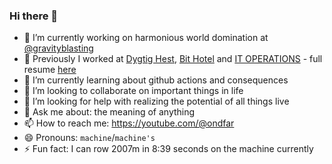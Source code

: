 ### Hi there 👋

- 🔭 I’m currently working on harmonious world domination at [@gravityblasting](https://gravityblasting.com)
- 🐎 Previously I worked at [Dygtig Hest](https://dygtighest.dk), [Bit Hotel](https://bithotel.net) and [IT OPERATIONS](https://itoperations.dk) - full resume [here](https://github.com/Kristoffer/Kristoffer/blob/main/CV.md)
- 🌱 I’m currently learning about github actions and consequences
- 👯 I’m looking to collaborate on important things in life
- 🤔 I’m looking for help with realizing the potential of all things live
- 💬 Ask me about: the meaning of anything
- 📫 How to reach me: https://youtube.com/@ondfar
- 😄 Pronouns: `machine`/`machine's`
- ⚡ Fun fact: I can row 2007m in 8:39 seconds on the machine currently 
